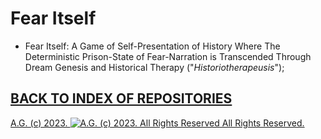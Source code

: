 Fear Itself
==========

* Fear Itself: A Game of Self-Presentation of History Where The Deterministic Prison-State of Fear-Narration is Transcended Through Dream Genesis and Historical Therapy ("*Historiotherapeusis*");

## [BACK TO INDEX OF REPOSITORIES](https://github.com/antiface/Index)

[A.G. (c) 2023. ![A.G. (c) 2023. All Rights Reserved](https://historiotheque.files.wordpress.com/2016/11/ag_signature_official_2015_50px_cropped.jpg) All Rights Reserved.](http://alexgagnon.com)
